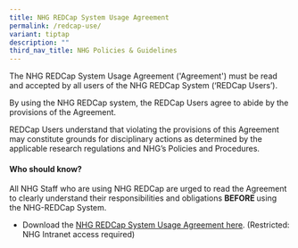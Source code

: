 ```yaml
---
title: NHG REDCap System Usage Agreement
permalink: /redcap-use/
variant: tiptap
description: ""
third_nav_title: NHG Policies & Guidelines
---
```

<p>The NHG REDCap System Usage Agreement ('Agreement') must be read and accepted
by all users of the NHG REDCap System (‘REDCap Users’).</p>
<p>By using the NHG REDCap system, the REDCap Users agree to abide by the
provisions of the Agreement.&nbsp;&nbsp;&nbsp; &nbsp;&nbsp;&nbsp;</p>
<p>REDCap Users understand that violating the provisions of this Agreement
may constitute grounds for disciplinary actions as determined by the applicable
research regulations and NHG’s Policies and Procedures.</p>
<p></p>
<h4><strong>Who should know?</strong></h4>
<p>All NHG Staff who are using NHG REDCap are urged to read the Agreement
to clearly understand their responsibilities and obligations <strong>BEFORE </strong>using
the NHG-REDCap System.</p>
<p></p>
<ul data-tight="true" class="tight">
<li>
<p>Download the <a href="https://mynhg.nhg.com.sg/div/GRDO/Shared%20Library/NHG%20REDCap/REDCap%20Policies/1302-001%20NHG%20REDCap%20System%20Usage%20Agreement%20v2.pdf" rel="noopener noreferrer nofollow" target="_blank">NHG REDCap System Usage Agreement here</a>.
(Restricted: NHG Intranet access required)</p>
</li>
</ul>
<p></p>